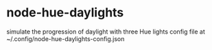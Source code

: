 # node-hue-daylights
simulate the progression of daylight with three Hue lights
config file at ~/.config/node-hue-daylights-config.json
